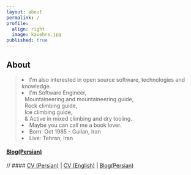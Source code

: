 ```yaml
---
layout: about
permalink: /
profile:
  align: right
  image: kavehrs.jpg
published: true
---
```



## About
<blockquote>  
 
 <li> I'm also interested in open source software, technologies and knowledge. </li>
 <li> I'm Software Engineer, 
   <br>&nbsp; Mountaineering and mountaineering guide,
   <br>&nbsp; Rock climbing guide,
   <br>&nbsp; Ice climbing guide,
   <br>&nbsp; & Active in mixed climbing and dry tooling.
 </li> 
 <li> Maybe you can call me a book lover.</li>
 <li> Born: Oct 1985 - Guilan, Iran </li>
 <li> Live: Tehran, Iran </li>
</blockquote>




####  [Blog(Persian)](https://blog.kavehrs.com/)
// #### [CV (Persian)](/assets/pdf/cv-fa.pdf) |  [CV (English)](/assets/pdf/cv-en.pdf) | [Blog(Persian)](https://blog.kavehrs.com/)











<!-- Google tag (gtag.js) -->
<script async src="https://www.googletagmanager.com/gtag/js?id=G-X4V1FLGZMH"></script>
<script>
  window.dataLayer = window.dataLayer || [];
  function gtag(){dataLayer.push(arguments);}
  gtag('js', new Date());

  gtag('config', 'G-X4V1FLGZMH');
</script>

